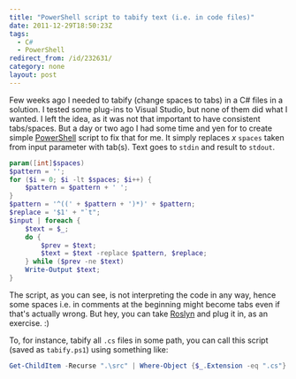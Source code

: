```yaml
---
title: "PowerShell script to tabify text (i.e. in code files)"
date: 2011-12-29T18:50:23Z
tags:
  - C#
  - PowerShell
redirect_from: /id/232631/
category: none
layout: post
---
```

Few weeks ago I needed to tabify (change spaces to tabs) in a C# files in a solution. I tested some plug-ins to Visual Studio, but none of them did what I wanted. I left the idea, as it was not that important to have consistent tabs/spaces. But a day or two ago I had some time and yen for to create simple [PowerShell][1] script to fix that for me. It simply replaces _x_ `spaces` taken from input parameter with tab(s). Text goes to `stdin` and result to `stdout`.

```powershell
param([int]$spaces)
$pattern = '';
for ($i = 0; $i -lt $spaces; $i++) {
	$pattern = $pattern + ' ';
}
$pattern = '^((' + $pattern + ')*)' + $pattern;
$replace = '$1' + "`t";
$input | foreach {
	$text = $_;
	do {
		$prev = $text;
		$text = $text -replace $pattern, $replace;
	} while ($prev -ne $text)
	Write-Output $text;
}
```

The script, as you can see, is not interpreting the code in any way, hence some spaces i.e. in comments at the beginning might become tabs even if that's actually wrong. But hey, you can take [Roslyn][2] and plug it in, as an exercise. :)

To, for instance, tabify all `.cs` files in some path, you can call this script (saved as `tabify.ps1`) using something like:

```powershell
Get-ChildItem -Recurse ".\src" | Where-Object {$_.Extension -eq ".cs"} | foreach { Get-Content $_.FullName | .\tabify.ps1 -Spaces 2 | Set-Content -Encoding UTF8 ($_.FullName + ".tabs") }
```

[1]: http://technet.microsoft.com/en-us/library/bb978526.aspx
[2]: http://msdn.com/roslyn
